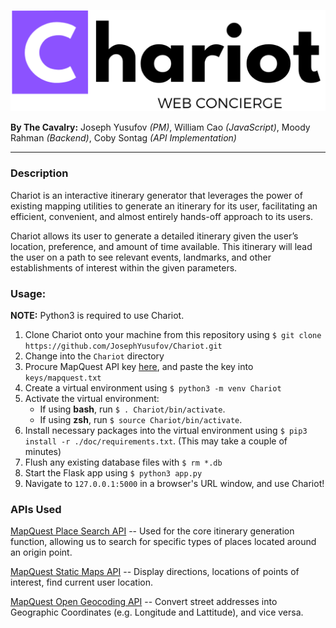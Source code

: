 
[logo]: https://raw.githubusercontent.com/JosephYusufov/Chariot/master/static/img/chariot-logo.png#logo
![Chariot Logo][logo]

**By The Cavalry:** Joseph Yusufov *(PM)*, William Cao *(JavaScript)*, Moody Rahman *(Backend)*, Coby Sontag *(API Implementation)* 

---
### Description
Chariot is an interactive itinerary generator that leverages the power of existing mapping utilities to generate an itinerary for its user, facilitating an efficient, convenient, and almost entirely hands-off approach to its users.   
    
Chariot allows its user to generate a detailed itinerary given the user’s location, preference, and amount of time available. This itinerary will lead the user on a path to see relevant events, landmarks, and other establishments of interest within the given parameters. 

### Usage: 
**NOTE:** Python3 is required to use Chariot.
1. Clone Chariot onto your machine from this repository using `$ git clone https://github.com/JosephYusufov/Chariot.git`
2. Change into the `Chariot` directory  
3. Procure MapQuest API key [here](https://developer.mapquest.com/), and paste the key into `keys/mapquest.txt`
4. Create a virtual environment using `$ python3 -m venv Chariot`
5. Activate the virtual environment:
    - If using **bash**, run `$ . Chariot/bin/activate`.
    - If using **zsh**, run `$ source Chariot/bin/activate`.
6. Install necessary packages into the virtual environment using `$ pip3 install -r ./doc/requirements.txt`. (This may take a couple of minutes)
7. Flush any existing database files with `$ rm *.db`
8. Start the Flask app using `$ python3 app.py`
9. Navigate to `127.0.0.1:5000` in a browser's URL window, and use Chariot!
 
### APIs Used
[MapQuest Place Search API](https://docs.google.com/document/d/1s0pH9YNA_j9r2tTLWS5gOZhO5M40VFZID99lQ9LsO44/edit) -- Used for the core itinerary generation function, allowing us to search for specific types of places located around an origin point.   

[MapQuest Static Maps API](https://docs.google.com/document/d/17K1jnj402jsN6UOQUFZAnnpB--rPzZkNBWme44Biltw/edit) -- Display directions, locations of points of interest, find current user location.   

[MapQuest Open Geocoding API](https://docs.google.com/document/d/1HnzToCm_MkkXAyboatQQb0dZiSAYDD04QcwS2UFF4XI/edit) -- Convert street addresses into Geographic Coordinates (e.g. Longitude and Lattitude), and vice versa.

